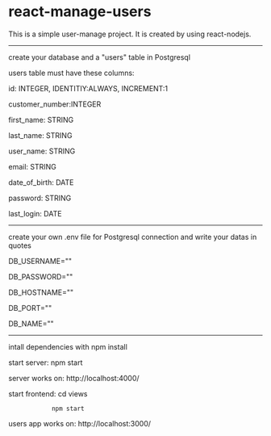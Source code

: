 # react-manage-users

This is a simple user-manage project. It is created by using react-nodejs.

---------------------------------------------------

create your database and a "users" table in Postgresql 

users table must have these columns:

id: INTEGER, IDENTITIY:ALWAYS, INCREMENT:1

customer_number:INTEGER

first_name: STRING

last_name: STRING

user_name: STRING

email: STRING

date_of_birth: DATE

password: STRING

last_login: DATE

---------------------------------------------------
create your own .env file for Postgresql connection and write your datas in quotes

DB_USERNAME=""

DB_PASSWORD=""

DB_HOSTNAME=""

DB_PORT=""

DB_NAME=""

---------------------------------------------------
intall dependencies with npm install

start server: npm start

server works on: http://localhost:4000/


start frontend: cd views 

                npm start

users app works on: http://localhost:3000/